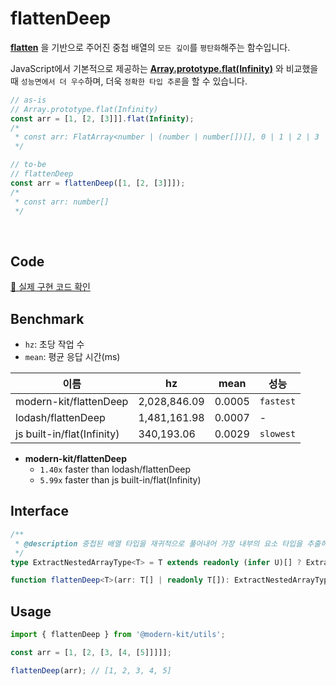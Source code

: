 # flattenDeep

**[flatten](https://modern-agile-team.github.io/modern-kit/docs/utils/array/flatten)** 을 기반으로 주어진 중첩 배열의 `모든 깊이`를 `평탄화`해주는 함수입니다.

JavaScript에서 기본적으로 제공하는 **[Array.prototype.flat(Infinity)](https://developer.mozilla.org/en-US/docs/Web/JavaScript/Reference/Global_Objects/Array/flat)** 와 비교했을 때 `성능면에서 더 우수`하며, 더욱 `정확한 타입 추론`을 할 수 있습니다.

```ts title="typescript"
// as-is 
// Array.prototype.flat(Infinity)
const arr = [1, [2, [3]]].flat(Infinity);
/*
 * const arr: FlatArray<number | (number | number[])[], 0 | 1 | 2 | 3 | -1 | 4 | 5 | 6 | 7 | 8 | 9 | 10 | 11 | 12 | 13 | 14 | 15 | 16 | 17 | 18 | 19 | 20>[]
 */
```
```ts title="typescript"
// to-be 
// flattenDeep
const arr = flattenDeep([1, [2, [3]]]);
/*
 * const arr: number[]
 */
```

<br />

## Code
[🔗 실제 구현 코드 확인](https://github.com/modern-agile-team/modern-kit/blob/main/packages/utils/src/array/flattenDeep/index.ts)

## Benchmark
- `hz`: 초당 작업 수
- `mean`: 평균 응답 시간(ms)

|이름|hz|mean|성능|
|------|---|---|---|
|modern-kit/flattenDeep|2,028,846.09|0.0005|`fastest`|
|lodash/flattenDeep|1,481,161.98|0.0007|-|
|js built-in/flat(Infinity)|340,193.06|0.0029|`slowest`|

- **modern-kit/flattenDeep**
  - `1.40x` faster than lodash/flattenDeep
  - `5.99x` faster than js built-in/flat(Infinity)

## Interface
```ts title="typescript"
/**
 * @description 중첩된 배열 타입을 재귀적으로 풀어내어 가장 내부의 요소 타입을 추출하는 유틸리티 타입
 */
type ExtractNestedArrayType<T> = T extends readonly (infer U)[] ? ExtractNestedArrayType<U> : T;
```
```ts title="typescript"
function flattenDeep<T>(arr: T[] | readonly T[]): ExtractNestedArrayType<T>[]
```

## Usage
```ts title="typescript"
import { flattenDeep } from '@modern-kit/utils';

const arr = [1, [2, [3, [4, [5]]]]];

flattenDeep(arr); // [1, 2, 3, 4, 5]
```

